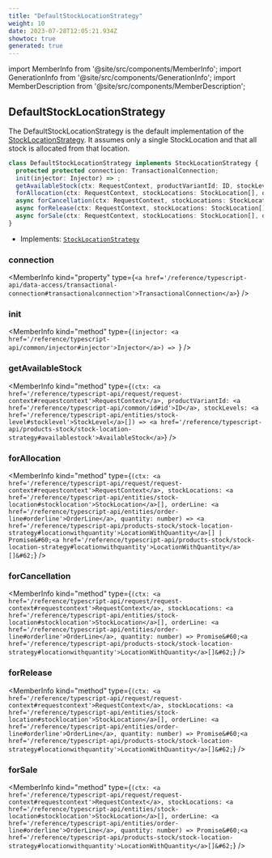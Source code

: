 ```yaml
---
title: "DefaultStockLocationStrategy"
weight: 10
date: 2023-07-28T12:05:21.934Z
showtoc: true
generated: true
---
```

<!-- This file was generated from the Vendure source. Do not modify. Instead, re-run the "docs:build" script -->
import MemberInfo from '@site/src/components/MemberInfo';
import GenerationInfo from '@site/src/components/GenerationInfo';
import MemberDescription from '@site/src/components/MemberDescription';


## DefaultStockLocationStrategy

<GenerationInfo sourceFile="packages/core/src/config/catalog/default-stock-location-strategy.ts" sourceLine="21" packageName="@vendure/core" since="2.0.0" />

The DefaultStockLocationStrategy is the default implementation of the <a href='/reference/typescript-api/products-stock/stock-location-strategy#stocklocationstrategy'>StockLocationStrategy</a>.
It assumes only a single StockLocation and that all stock is allocated from that location.

```ts title="Signature"
class DefaultStockLocationStrategy implements StockLocationStrategy {
  protected protected connection: TransactionalConnection;
  init(injector: Injector) => ;
  getAvailableStock(ctx: RequestContext, productVariantId: ID, stockLevels: StockLevel[]) => AvailableStock;
  forAllocation(ctx: RequestContext, stockLocations: StockLocation[], orderLine: OrderLine, quantity: number) => LocationWithQuantity[] | Promise<LocationWithQuantity[]>;
  async forCancellation(ctx: RequestContext, stockLocations: StockLocation[], orderLine: OrderLine, quantity: number) => Promise<LocationWithQuantity[]>;
  async forRelease(ctx: RequestContext, stockLocations: StockLocation[], orderLine: OrderLine, quantity: number) => Promise<LocationWithQuantity[]>;
  async forSale(ctx: RequestContext, stockLocations: StockLocation[], orderLine: OrderLine, quantity: number) => Promise<LocationWithQuantity[]>;
}
```
* Implements: <code><a href='/reference/typescript-api/products-stock/stock-location-strategy#stocklocationstrategy'>StockLocationStrategy</a></code>



<div className="members-wrapper">

### connection

<MemberInfo kind="property" type={`<a href='/reference/typescript-api/data-access/transactional-connection#transactionalconnection'>TransactionalConnection</a>`}   />


### init

<MemberInfo kind="method" type={`(injector: <a href='/reference/typescript-api/common/injector#injector'>Injector</a>) => `}   />


### getAvailableStock

<MemberInfo kind="method" type={`(ctx: <a href='/reference/typescript-api/request/request-context#requestcontext'>RequestContext</a>, productVariantId: <a href='/reference/typescript-api/common/id#id'>ID</a>, stockLevels: <a href='/reference/typescript-api/entities/stock-level#stocklevel'>StockLevel</a>[]) => <a href='/reference/typescript-api/products-stock/stock-location-strategy#availablestock'>AvailableStock</a>`}   />


### forAllocation

<MemberInfo kind="method" type={`(ctx: <a href='/reference/typescript-api/request/request-context#requestcontext'>RequestContext</a>, stockLocations: <a href='/reference/typescript-api/entities/stock-location#stocklocation'>StockLocation</a>[], orderLine: <a href='/reference/typescript-api/entities/order-line#orderline'>OrderLine</a>, quantity: number) => <a href='/reference/typescript-api/products-stock/stock-location-strategy#locationwithquantity'>LocationWithQuantity</a>[] | Promise&#60;<a href='/reference/typescript-api/products-stock/stock-location-strategy#locationwithquantity'>LocationWithQuantity</a>[]&#62;`}   />


### forCancellation

<MemberInfo kind="method" type={`(ctx: <a href='/reference/typescript-api/request/request-context#requestcontext'>RequestContext</a>, stockLocations: <a href='/reference/typescript-api/entities/stock-location#stocklocation'>StockLocation</a>[], orderLine: <a href='/reference/typescript-api/entities/order-line#orderline'>OrderLine</a>, quantity: number) => Promise&#60;<a href='/reference/typescript-api/products-stock/stock-location-strategy#locationwithquantity'>LocationWithQuantity</a>[]&#62;`}   />


### forRelease

<MemberInfo kind="method" type={`(ctx: <a href='/reference/typescript-api/request/request-context#requestcontext'>RequestContext</a>, stockLocations: <a href='/reference/typescript-api/entities/stock-location#stocklocation'>StockLocation</a>[], orderLine: <a href='/reference/typescript-api/entities/order-line#orderline'>OrderLine</a>, quantity: number) => Promise&#60;<a href='/reference/typescript-api/products-stock/stock-location-strategy#locationwithquantity'>LocationWithQuantity</a>[]&#62;`}   />


### forSale

<MemberInfo kind="method" type={`(ctx: <a href='/reference/typescript-api/request/request-context#requestcontext'>RequestContext</a>, stockLocations: <a href='/reference/typescript-api/entities/stock-location#stocklocation'>StockLocation</a>[], orderLine: <a href='/reference/typescript-api/entities/order-line#orderline'>OrderLine</a>, quantity: number) => Promise&#60;<a href='/reference/typescript-api/products-stock/stock-location-strategy#locationwithquantity'>LocationWithQuantity</a>[]&#62;`}   />




</div>
